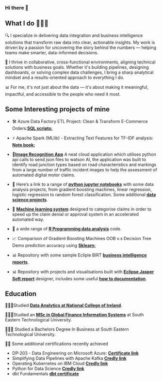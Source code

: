 ### Hi there 👋



## What I do 👨🏻‍💻

🔍 I specialize in delivering data integration and business intelligence solutions that transform raw data into clear, actionable insights. My work is driven by a passion for uncovering the story behind the numbers — helping teams make smarter, data-informed decisions.

🤝 I thrive in collaborative, cross-functional environments, aligning technical solutions with business goals. Whether it's building pipelines, designing dashboards, or solving complex data challenges, I bring a sharp analytical mindset and a results-oriented approach to everything I do.

📊 For me, it's not just about the data — it's about making it meaningful, impactful, and accessible to the people who need it most.


## Some Interesting projects of mine

- 🛠️ Azure Data Factory ETL Project: Clean & Transform E-Commerce Orders:[**SQL scripts:**](https://github.com/JJRyan0/ETL_Raw_Transform_Curated_Schema/blob/main/README.md)

- ⚡️ Apache Spark (MLlib) - Extracting Text Features for TF-IDF analysis: [**Note book:**](https://github.com/JJRyan0/john-python-jupyter-notebooks/blob/master/Apache%20Spark%20(MLlib)%20-%20%20Extracting%20Text%20Features%20for%20TF-IDF.ipynb)

- 🤖[**Image Recognition App**](https://github.com/JJRyan0/ibm-watson-visual-recognition-system-identifying-junction-types) A neat cloud application which utilises python api calls to send json files to watson AI, the application was built to identify road junction types based on road characteristics and markings from a large number of traffic incident images to help the assessment of automated digital motor claims.

- 🐍 Here’s a link to a range of [**python jupyter notebooks**](https://github.com/JJRyan0/john-python-jupyter-notebooks) with some data analysis projects, from gradient boosting machines, linear regression, logistic regression to random forest classification. Some additional [**data science projects**](https://gist.github.com/JJRyan0).

- 🧠 [**Machine learning system**](https://gist.github.com/JJRyan0/0625271b52cf2ac5cfbffa79f1ab471f) designed to categorise claims in order to speed up the claim denial or approval system in an accelerated automated way.

- 👾 a wide range of [**R Programming data analysis**](https://github.com/JJRyan0/code-R-notebooks-Rshiny-apps) code.

- 📈 Comparison of Gradient Boosting Machines OOB v.s Decision Tree Demo prediction accuracy using [**Sklearn:**](https://github.com/JJRyan0/gradient-boosting-machines-vs-decision-tree-demo-99.30-acc-sklearn/blob/master/Gradient%20Boosting%20Machines%20v.s%20%20Decision%20Tree%20Demo%2099.30%25%20Acc%20-%20Sklearn.ipynb)
  
- 📊 Repository with some sample Ecliple BIRT [**business intelligence reports**](https://github.com/JJRyan0/eclipse-birt-report).
- 📊 Repository with projects and visualisations built with [**Eclipse Jasper Soft report**](https://github.com/JJRyan0/jasper-soft-reports) designer, includes some useful [**how to documentation**](https://github.com/JJRyan0/jasper-soft-reports/tree/main/How%20to%20documents).

## Education

👨🏻‍🎓Studied [**Data Analytics at National College of Ireland**](http://courses.ncirl.ie/index.cfm/page/course/courseId/2372).

👨🏻‍🎓Studied an [**MSc in Global Finance Information Systems**](https://www.wit.ie/schools/business/school_of_business/msc_in_gfis) at South Eastern Technological University.

👨🏻‍🎓 Studied a Bachelors Degree In Business at South Eastern Technological University.

👏🏻 Some additional certifications recently achieved 

- DP-203 - Data Engineering on Microsoft Azure: [**Certificate link**](https://www.udemy.com/certificate/UC-66ebb2ee-c829-4ca3-9e92-0b86e3ae24d3/)
- Simplifying Data Pipelines with Apache Kafka [**Credly link**](https://www.credly.com/badges/105fd5cb-1750-4690-ab75-86aaf63de1e3/linked_in)
- Operating Kubernetes on IBM Cloud [**Credly link**](https://www.credly.com/badges/a0d091ab-123b-435a-b48c-82cf2d8bc9a4/linked_in)
- Python for Data Science [**Credly link**](https://www.credly.com/badges/c79e4eb4-7871-4889-a4eb-bbddcf12d3ba/linked_in)
- dbt Fundamentals [**dbt certificate**](https://credentials.getdbt.com/8ff129f2-1223-47f4-85e9-06b5969bf1d4#acc.63xYluqf)

